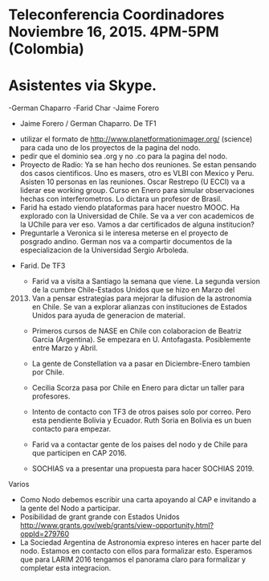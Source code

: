Teleconferencia Coordinadores Noviembre 16, 2015. 4PM-5PM (Colombia)
====================================================================

Asistentes via Skype.
==================== 
-German Chaparro
-Farid Char
-Jaime Forero


- Jaime Forero / German Chaparro. De TF1
  
 * utilizar el formato de http://www.planetformationimager.org/ (science)
   para cada uno de los proyectos de la pagina del nodo.
 * pedir que el dominio sea .org y no .co para la pagina del nodo.
 * Proyecto de Radio: Ya se han hecho dos reuniones. Se estan pensando
   dos casos cientificos. Uno es masers, otro es VLBI con Mexico y
   Peru. Asisten 10 personas en las reuniones. Oscar Restrepo (U ECCI)
   va a liderar ese working group. Curso en Enero para simular
   observaciones hechas con interferometros. Lo dictara un profesor de
   Brasil. 
 * Farid ha estado viendo plataformas para hacer nuestro MOOC. Ha
   explorado con la Universidad de Chile. Se va a ver con academicos
   de la UChile para ver eso. Vamos a dar certificados de alguna
   institucion? 
 * Preguntarle a Veronica si le interesa meterse en el proyecto de
   posgrado andino. German nos va a compartir documentos de la
   especializacion de la Universidad Sergio Arboleda.


- Farid. De TF3 
  * Farid va a visita a Santiago la semana que viene. La segunda
  version de la cumbre Chile-Estados Unidos que se hizo en Marzo del
  2013. Van a pensar estrategias para mejorar la difusion de la
  astronomia en Chile. Se van a explorar alianzas con instituciones de
  Estados Unidos para ayuda de generacion de material.

  * Primeros cursos de NASE en Chile con colaboracion de Beatriz
    Garcia (Argentina). Se empezara en U. Antofagasta. Posiblemente
    entre Marzo y Abril.

  * La gente de Constellation va a pasar en Diciembre-Enero tambien
    por Chile.

  * Cecilia Scorza pasa por Chile en Enero para dictar un taller para
    profesores. 
    
  * Intento de contacto con TF3 de otros paises solo por correo. Pero
    esta pendiente Bolivia y Ecuador. Ruth Soria en Bolivia es un buen
    contacto para empezar.
    
  * Farid va a contactar gente de los paises del nodo y de Chile para
    que participen en CAP 2016.

  * SOCHIAS va a presentar una propuesta para hacer SOCHIAS 2019. 

Varios
  

  * Como Nodo debemos escribir una carta apoyando al CAP e invitando a
    la gente del Nodo a participar.
  * Posibilidad de grant grande con Estados Unidos http://www.grants.gov/web/grants/view-opportunity.html?oppId=279760
  * La Sociedad Argentina de Astronomia expreso interes en hacer parte
    del nodo. Estamos en contacto con ellos para formalizar
    esto. Esperamos que para LARIM 2016 tengamos el panorama claro
    para formalizar y completar esta integracion.



